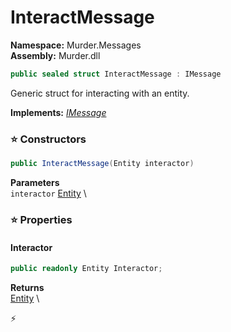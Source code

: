 # InteractMessage

**Namespace:** Murder.Messages \
**Assembly:** Murder.dll

```csharp
public sealed struct InteractMessage : IMessage
```

Generic struct for interacting with an entity.

**Implements:** _[IMessage](../../Bang/Components/IMessage.html)_

### ⭐ Constructors
```csharp
public InteractMessage(Entity interactor)
```

**Parameters** \
`interactor` [Entity](../../Bang/Entities/Entity.html) \

### ⭐ Properties
#### Interactor
```csharp
public readonly Entity Interactor;
```

**Returns** \
[Entity](../../Bang/Entities/Entity.html) \


⚡